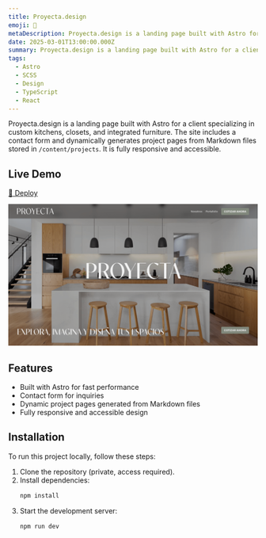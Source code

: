```yaml
---
title: Proyecta.design
emoji: 🏡
metaDescription: Proyecta.design is a landing page built with Astro for a client specializing in custom kitchens, closets, and integrated furniture.
date: 2025-03-01T13:00:00.000Z
summary: Proyecta.design is a landing page built with Astro for a client specializing in custom kitchens, closets, and integrated furniture.
tags:
  - Astro
  - SCSS
  - Design
  - TypeScript
  - React
---
```


Proyecta.design is a landing page built with Astro for a client specializing in custom kitchens, closets, and integrated furniture. The site includes a contact form and dynamically generates project pages from Markdown files stored in `/content/projects`. It is fully responsive and accessible.

## Live Demo
<a href="https://proyecta.design/" target="_blank" rel="noopener noreferrer">🚀 Deploy</a>

![Project Screenshot](/static/img/proyecta-design.png)

## Features
- Built with Astro for fast performance
- Contact form for inquiries
- Dynamic project pages generated from Markdown files
- Fully responsive and accessible design

## Installation

To run this project locally, follow these steps:

1. Clone the repository (private, access required).
2. Install dependencies:
   ```sh
   npm install
   ```
3. Start the development server:
   ```sh
   npm run dev
   ```
